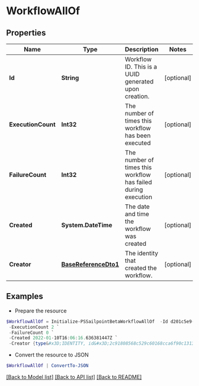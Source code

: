 # WorkflowAllOf
## Properties

Name | Type | Description | Notes
------------ | ------------- | ------------- | -------------
**Id** | **String** | Workflow ID. This is a UUID generated upon creation. | [optional] 
**ExecutionCount** | **Int32** | The number of times this workflow has been executed | [optional] 
**FailureCount** | **Int32** | The number of times this workflow has failed during execution | [optional] 
**Created** | **System.DateTime** | The date and time the workflow was created | [optional] 
**Creator** | [**BaseReferenceDto1**](BaseReferenceDto1.md) | The identity that created the workflow. | [optional] 

## Examples

- Prepare the resource
```powershell
$WorkflowAllOf = Initialize-PSSailpointBetaWorkflowAllOf  -Id d201c5e9-d37b-4aff-af14-66414f39d569 `
 -ExecutionCount 2 `
 -FailureCount 0 `
 -Created 2022-01-10T16:06:16.636381447Z `
 -Creator {type&#x3D;IDENTITY, id&#x3D;2c91808568c529c60168cca6f90c1313, name&#x3D;William Wilson}
```

- Convert the resource to JSON
```powershell
$WorkflowAllOf | ConvertTo-JSON
```

[[Back to Model list]](../README.md#documentation-for-models) [[Back to API list]](../README.md#documentation-for-api-endpoints) [[Back to README]](../README.md)

